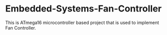 # Embedded-Systems-Fan-Controller
 This is ATmega16 microcontroller based project that is used to implement Fan Controller.
